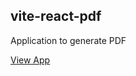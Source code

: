 ## vite-react-pdf

Application to generate PDF

[View App](https://emeltec.github.io/vite-react-pdf/)